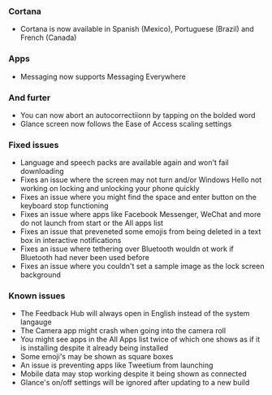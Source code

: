 ### Cortana
- Cortana is now available in Spanish (Mexico), Portuguese (Brazil) and French (Canada)

### Apps
- Messaging now supports Messaging Everywhere

### And furter
- You can now abort an autocorrectiionn by tapping on the bolded word
- Glance screen now follows the Ease of Access scaling settings

### Fixed issues
- Language and speech packs are available again and won't fail downloading
- Fixes an issue where the screen may not turn and/or Windows Hello not working on locking and unlocking your phone quickly
- Fixes an issue where you might find the space and enter button on the keyboard stop functioning
- Fixes an issue where apps like Facebook Messenger, WeChat and more do not launch from start or the All apps list
- Fixes an issue that preveneted some emojis from being deleted in a text box in interactive notifications
- Fixes an issue where tethering over Bluetooth wouldn ot work if Bluetooth had never been used before
- Fixes an issue where you couldn't set a sample image as the lock screen background

### Known issues
- The Feedback Hub will always open in English instead of the system langauge
- The Camera app might crash when going into the camera roll
- You might see apps in the All Apps list twice of which one shows as if it is installing despite it already being installed
- Some emoji's may be shown as square boxes
- An issue is preventing apps like Tweetium from launching
- Mobile data may stop working despite it being shown as connected
- Glance's on/off settings will be ignored after updating to a new build

